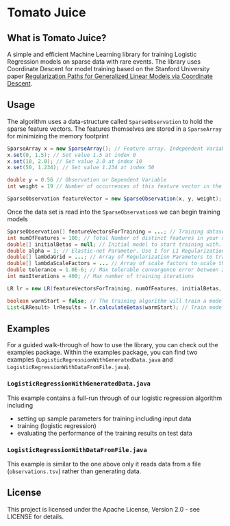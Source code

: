 # Tomato Juice
## What is **Tomato Juice**?
A simple and efficient Machine Learning library for training Logistic Regression models on sparse data with rare events. The library uses Coordinate Descent for model training based on the Stanford University paper [Regularization Paths for Generalized Linear Models
via Coordinate Descent](http://web.stanford.edu/%7Ehastie/Papers/glmnet.pdf).

## Usage
The algorithm uses a data-structure called `SparseObservation` to hold the sparse feature vectors. The features themselves are stored in a `SparseArray` for minimizing the memory footprint
```java
SparseArray x = new SparseArray(); // Feature array. Independent Variables
x.set(0, 1.5); // Set value 1.5 at index 0
x.set(10, 2.0); // Set value 2.0 at index 10
x.set(50, 1.234); // Set value 1.234 at index 50

double y = 0.56 // Observation or Dependent Variable
int weight = 19 // Number of occurrences of this feature vector in the data set 

SparseObservation featureVector = new SparseObservation(x, y, weight); // Sparse feature vector
```

Once the data set is read into the `SparseObservation`s we can begin training models
```java
SparseObservation[] featureVectorsForTraining = ...; // Training dataset
int numOfFeatures = 100; // Total Number of distinct features in your data set
double[] initialBetas = null; // Initial model to start training with. It can be set to null or one can provide a starting point model to begin training
double alpha = 1; // Elastic-net Parameter. Use 1 for L1 Regularization, 0 for L2 Regularization. A value between 0 and 1 corresponds to a combination of L1 and L2
double[] lambdaGrid = ...; // Array of Regularization Parameters to train models. This can be generated using LRUtil.getLambdaGrid(int size, double start, double end);
double[] lambdaScaleFactors = ... // Array of scale factors to scale the regularization parameter per feature based on its frequency in the dataset. This can be generated using LRUtil.generateLambdaScaleFactors(SparseObservation[] featureVectorsForTraining, int featureVectorLen)
double tolerance = 1.0E-6; // Max tolerable convergence error between 2 iterations to stop the training process
int maxIterations = 400; // Max number of training iterations

LR lr = new LR(featureVectorsForTraining, numOfFeatures, initialBetas, alpha, lambdaGrid, lambdaScaleFactors, tolerance, maxIterations, new CoordinateDescentTrainer()); // Initialize the LR algorithm with a CoordinateDescentTrainer

boolean warmStart = false; // The training algorithm will train a model for each lambda in the lambdaGrid. Setting this to true will use the model generated for the previous lambda to warm-start training for the next lambda
List<LRResult> lrResults = lr.calculateBetas(warmStart); // Train models for each lambda in the lambda grid
```

## Examples
For a guided walk-through of how to use the library, you can check out the examples package. Within the examples package, you can find two examples (`LogisticRegressionWithGeneratedData.java` and `LogisticRegressionWithDataFromFile.java`). 

### `LogisticRegressionWithGeneratedData.java`
This example contains a full-run through of our logistic regression algorithm including
* setting up sample parameters for training including input data
* training (logistic regression)
* evaluating the performance of the training results on test data

### `LogisticRegressionWithDataFromFile.java`
This example is similar to the one above only it reads data from a file (`observations.tsv`) rather than generating data. 

## License
This project is licensed under the Apache License, Version 2.0 - see LICENSE for details.